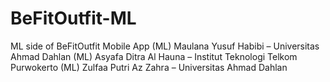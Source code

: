 # BeFitOutfit-ML
ML side of BeFitOutfit Mobile App
(ML) Maulana Yusuf Habibi – Universitas Ahmad Dahlan
(ML) Asyafa Ditra Al Hauna – Institut Teknologi Telkom Purwokerto
(ML) Zulfaa Putri Az Zahra – Universitas Ahmad Dahlan
